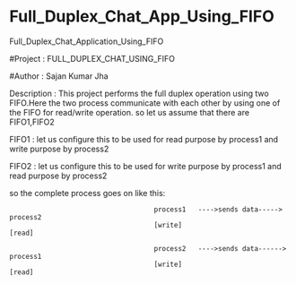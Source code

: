 # Full_Duplex_Chat_App_Using_FIFO
Full_Duplex_Chat_Application_Using_FIFO

#Project : FULL_DUPLEX_CHAT_USING_FIFO
                                          
#Author : Sajan Kumar Jha

Description : This project performs the full duplex operation using two FIFO.Here the two process communicate with each other by using one of the FIFO for read/write operation.
so let us assume that there are FIFO1,FIFO2

FIFO1 : let us configure this to be used for read purpose by process1 and write purpose by process2

FIFO2 : let us configure this to be used for write purpose by process1 and read purpose by process2

so the complete process goes on like this:
                                        
                                        process1   ---->sends data-----> process2
                                        [write]                          [read]
                                        
                                        process2   ---->sends data------> process1
                                        [write]                            [read]
